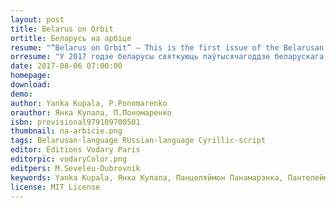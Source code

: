 ```yaml
---
layout: post
title: Belarus on Orbit
ortitle: Беларусь на арбіце
resume: "“Belarus on Orbit” — This is the first issue of the Belarusan series “Jamy, vuĺli i viry” (‘pits, beehives, whirlpools’) of the publishing house “Vodary Paris”. It contains two complementary works on the Belarusan identity: “Tutejšyja” ‘The locals’ by Yanka Kupala and the missive to Stalin “On the Belarusian language, literature and writers” by Panteleimon Ponomarenko. The series “Jamy, vuĺli i viry” is set up as a celebration of the Belarusian cultural space's half-a-millenium milestone in 1517+500=2017, 500 years after Francis Skorina founded Belarusian bookprinting in Prague."
orresume: "У 2017 годзе беларусы святкуюць паўтысячагоддзе беларускага, рускага і ўкраінскага — усходнеславянскага — кнігадрукавання, пачатага Францыскам Скарынам у Празе 6 жніўня 1517 года. Але вартасць гэтай падзеі значна большая: менавіта ад Скарыны злічаецца і вакол яго групуецца беларуская культурная прастора ўвогуле. Ушанаванне і святкаванне гэтай ідэнтычнасці недастаткова правесці кропкава і заسбыць.<br>Серыя «Ямы, вуллі і віры» выдавецтва Vodary ў Парыжы засноўваецца роўна праз 500 год 6 жніўня як форма працяглага і паўтаральнага святкавання і ўшанавання беларускай культурнай прасторы. Яе мэтай з'яўляецца прыцягненне ўвагі да беларускасці і беларускай мовы, папулярызацыя беларускай спадчыны і здзяйсненне Скарынавай праграмы зрабіць веды дасяжнымі. Серыя будзе карыстацца трыма беларускімі графікамі — кірыліцай, лацінкай łacinkaj і арабіцай ارابیْ.<br>«Чалавек ёсць нешта, што трэба пераадолець». Святочная серыя пра беларускасць пачынаецца з двух уражанняў, у якіх беларусы ўсё яшчэ пазнаюць сябе. Першае — «Тутэйшыя» Янкі Купалы — гэта ўражанне знутры народа, якое мы яшчэ не пераадолелі. Другое — вонкавае — плён таленавітага савецкага інжынера, галоўнага ката Купалы Панцеляймона Панамарэнкі. Мы наўмысна друкуем два гэтыя тэксты разам."
date: 2017-08-06 07:00:00
homepage: 
download: 
demo: 
author: Yanka Kupala, P.Ponomarenko
orauthor: Янка Купала, П.Пономаренко
isbn: provisional979109700501
thumbnail: na-arbicie.png
tags: Belarusan·language RUssian·language Cyrillic·script
editor: Éditions Vodary Paris
editorpic: vodaryColor.png
editpers: M.Seveleu-Dubrovnik
keywords: Yanka Kupala, Янка Купала, Панцеляймон Панамарэнка, Пантелеймон Пономаренко, Тутэйшыя, Тутэйшие, письмо Сталину, ліст да Сталіна, letter to Stalin, о белорусском языке, пра беларускую мову, on Belarusian language
license: MIT License
---
```




